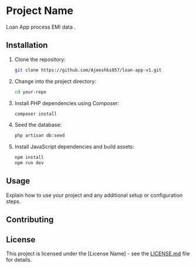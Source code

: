 # Project Name

Loan App process EMI data .

## Installation

1. Clone the repository:

    ```bash
    git clone https://github.com/Ajeeshks857/loan-app-v1.git
    ```

2. Change into the project directory:

    ```bash
    cd your-repo
    ```

3. Install PHP dependencies using Composer:

    ```bash
    composer install
    ```

4. Seed the database:

    ```bash
    php artisan db:seed
    ```

5. Install JavaScript dependencies and build assets:

    ```bash
    npm install
    npm run dev
    ```

## Usage

Explain how to use your project and any additional setup or configuration steps.

## Contributing


## License

This project is licensed under the [License Name] - see the [LICENSE.md](LICENSE.md) file for details.

